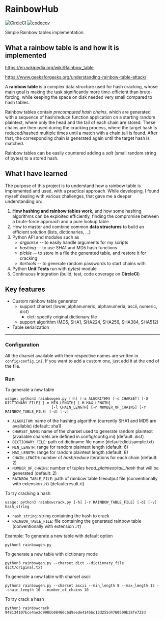 # RainbowHub
[![CircleCI](https://circleci.com/gh/bobctr/rainbowhub.svg?style=svg)](https://circleci.com/gh/bobctr/rainbowhub) [![codecov](https://codecov.io/gh/bobctr/rainbowhub/branch/master/graph/badge.svg)](https://codecov.io/gh/bobctr/rainbowhub)


Simple Rainbow tables implementation.

## What a rainbow table is and how it is implemented
https://en.wikipedia.org/wiki/Rainbow_table

https://www.geeksforgeeks.org/understanding-rainbow-table-attack/

A **rainbow table** is a complex data structure used for hash cracking, whose main goal is making the task significantly more time-efficient than brute-forcing, while keeping the space on disk needed very small compared to hash tables.

Rainbow tables contain *precomputed hash chains*, which are generated with a sequence of hash/reduce function application on a starting random plaintext, where only the head and the tail of each chain are stored.
These chains are then used during the cracking process, where the target hash is reduced/hashed multiple times until a match with a chain tail is found.
After that, the corresponding chain is generated again until the target hash is matched.

Rainbow tables can be easily countered adding a *salt* (small random string of bytes) to a stored hash.

## What I have learned
The purpose of this project is to understand how a rainbow table is implemented and used, with a practical approach.
While developing, I found myself dealing with various challenges, that gave me a deeper understanding on:

  1. **How hashing and rainbow tables work**, and how some hashing algorithms can be exploited efficiently, finding the compromise between a brute-force approach and a pure lookup table
  2. How to master and combine common **data structures** to build an efficient solution (lists, dictionaries, ...)
  3. Python API and modules such as
     * _argparse_ -- to easily handle arguments for my scripts
     * _hashing_ -- to use SHA1 and MD5 hash functions
     * _pickle_ -- to store in a file the generated table, and restore it for cracking
     * _itertools_ -- to generate random passwords to start chains with
  4. Python **Unit Tests** run with _pytest_ module
  5. Continuous Integration (build, test, code coverage on **CircleCI**) 

## Key features
  - Custom rainbow table generator
    - support charset (lower_alphanumeric, alphanumeria, ascii, numeric, dict)
      - dict: specify original dictionary file
    - support algorithm (MD5, SHA1, SHA224, SHA256, SHA384, SHA512)
  - Table serialization
  
------

### Configuration
All the charset available with their respective names are written in ```config/config.ini```.
If you want to add a custom one, just add it at the end of the file.

### Run
To generate a new table

```
usage: python3 rainbowgen.py [-h] [-a ALGORITHM] [-c CHARSET] [-D DICTIONARY_FILE] [-m MIN_LENGTH] [-M MAX_LENGTH]
                     [-l CHAIN_LENGTH] [-n NUMBER_OF_CHAINS] [-r RAINBOW_TABLE_FILE] [-d] [-v]

```
- ```ALGORITHM```: name of the hashing algorithm (currently SHA1 and MD5 are available) (default: sha1)
- ```CHARSET_NAME```: name of the charset used to generate random plaintext (available charsets are defined in config/config.ini) (default: dict)
- ```DICTIONARY_FILE```: path od dictiname file name (default:dict/sample.txt)
- ```MIN_LENGTH```: range for random plaintext length (default: 6)
- ```MAX_LENGTH```: range for random plaintext length (default: 8)
- ```CHAIN_LENGTH```: number of *hash/reduce* iterations for each chain (default: 2)
- ```NUMBER_OF_CHAINS```: number of tuples *head_plaintext/tail_hash* that will be generated (default: 2)
- ```RAINBOW_TABLE_FILE```: path of rainbow table fileoutput file (conventionally with extension *.rt*) (default:result.rt)

To try cracking a hash:

```
usage: python3 rainbowcrack.py [-h] [-r RAINBOW_TABLE_FILE] [-d] [-v] hash_string
```
- ```hash_string```: string containing the hash to crack
- ```RAINBOW_TABLE_FILE```: file containing the generated rainbow table (conventionally with extension *.rt*)

Example:
To generate a new table with default option
```
python3 rainbowgen.py
```
To generate a new table with dictionary mode
```
python3 rainbowgen.py --charset dict --dictionary_file dict/original.txt
```
To generate a new table with charset ascii
```
python3 rainbowgen.py --charset ascii --min_length 8 --max_length 12 --chain_length 10 --number_of_chains 10
```
To try crack a hash
```
python3 rainbowcrack 948134107bce4ae2d990bb08466c6d9eede4146bc13d255d4760509b28fe722d
```
